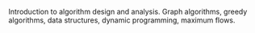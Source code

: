 Introduction to algorithm design and analysis. Graph algorithms, greedy algorithms, data structures, dynamic programming, maximum flows.
